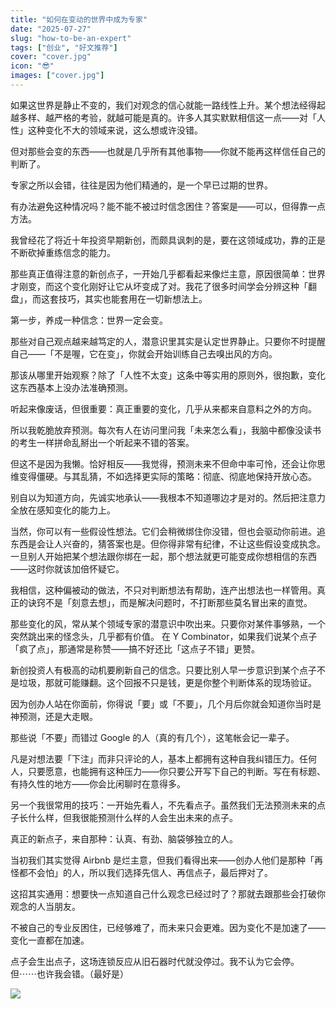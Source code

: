 ```yaml
---
title: "如何在变动的世界中成为专家"
date: "2025-07-27"
slug: "how-to-be-an-expert"
tags: ["创业", "好文推荐"]
cover: "cover.jpg"
icon: "😎"
images: ["cover.jpg"]
---
```

如果这世界是静止不变的，我们对观念的信心就能一路线性上升。某个想法经得起越多样、越严格的考验，就越可能是真的。许多人其实默默相信这一点——对「人性」这种变化不大的领域来说，这么想或许没错。



但对那些会变的东西——也就是几乎所有其他事物——你就不能再这样信任自己的判断了。



专家之所以会错，往往是因为他们精通的，是一个早已过期的世界。



有办法避免这种情况吗？能不能不被过时信念困住？答案是——可以，但得靠一点方法。



我曾经花了将近十年投资早期新创，而颇具讽刺的是，要在这领域成功，靠的正是不断砍掉重练信念的能力。



那些真正值得注意的新创点子，一开始几乎都看起来像烂主意，原因很简单：世界才刚变，而这个变化刚好让它从坏变成了对。我花了很多时间学会分辨这种「翻盘」，而这套技巧，其实也能套用在一切新想法上。



第一步，养成一种信念：世界一定会变。



那些对自己观点越来越笃定的人，潜意识里其实是认定世界静止。只要你不时提醒自己——「不是喔，它在变」，你就会开始训练自己去嗅出风的方向。



那该从哪里开始观察？除了「人性不太变」这条中等实用的原则外，很抱歉，变化这东西基本上没办法准确预测。



听起来像废话，但很重要：真正重要的变化，几乎从来都来自意料之外的方向。



所以我乾脆放弃预测。每次有人在访问里问我「未来怎么看」，我脑中都像没读书的考生一样拼命乱掰出一个听起来不错的答案。



但这不是因为我懒。恰好相反——我觉得，预测未来不但命中率可怜，还会让你思维变得僵硬。与其乱猜，不如选择更实际的策略：彻底、彻底地保持开放心态。



别自以为知道方向，先诚实地承认——我根本不知道哪边才是对的。然后把注意力全放在感知变化的能力上。



当然，你可以有一些假设性想法。它们会稍微绑住你没错，但也会驱动你前进。追东西是会让人兴奋的，猜答案也是。但你得非常有纪律，不让这些假设变成执念。
一旦别人开始把某个想法跟你绑在一起，那个想法就更可能变成你想相信的东西——这时你就该加倍怀疑它。



我相信，这种偏被动的做法，不只对判断想法有帮助，连产出想法也一样管用。真正的诀窍不是「刻意去想」，而是解决问题时，不打断那些莫名冒出来的直觉。



那些变化的风，常从某个领域专家的潜意识中吹出来。只要你对某件事够熟，一个突然跳出来的怪念头，几乎都有价值。
在 Y Combinator，如果我们说某个点子「疯了点」，那通常是称赞——搞不好还比「这点子不错」更赞。



新创投资人有极高的动机要刷新自己的信念。只要比别人早一步意识到某个点子不是垃圾，那就可能赚翻。这个回报不只是钱，更是你整个判断体系的现场验证。



因为创办人站在你面前，你得说「要」或「不要」，几个月后你就会知道你当时是神预测，还是大走眼。



那些说「不要」而错过 Google 的人（真的有几个），这笔帐会记一辈子。



凡是对想法要「下注」而非只评论的人，基本上都拥有这种自我纠错压力。任何人，只要愿意，也能拥有这种压力——你只要公开写下自己的判断。写在有标题、有持久性的地方——你会比闲聊时在意得多。



另一个我很常用的技巧：一开始先看人，不先看点子。虽然我们无法预测未来的点子长什么样，但我很能预测什么样的人会生出未来的点子。



真正的新点子，来自那种：认真、有劲、脑袋够独立的人。



当初我们其实觉得 Airbnb 是烂主意，但我们看得出来——创办人他们是那种「再怪都不会怕」的人，所以我们选择先信人、再信点子，最后押对了。



这招其实通用：想要快一点知道自己什么观念已经过时了？那就去跟那些会打破你观念的人当朋友。



不被自己的专业反困住，已经够难了，而未来只会更难。因为变化不是加速了——变化一直都在加速。



点子会生出点子，这场连锁反应从旧石器时代就没停过。我不认为它会停。
但⋯⋯也许我会错。（最好是）




![](https://prod-files-secure.s3.us-west-2.amazonaws.com/112d0858-5090-4d34-a606-b75eb8d65fd2/46476355-9cf3-4e99-9b7a-3531bc426380/1000202064.png?X-Amz-Algorithm=AWS4-HMAC-SHA256&X-Amz-Content-Sha256=UNSIGNED-PAYLOAD&X-Amz-Credential=ASIAZI2LB4665FOWH4PY%2F20251022%2Fus-west-2%2Fs3%2Faws4_request&X-Amz-Date=20251022T171320Z&X-Amz-Expires=3600&X-Amz-Security-Token=IQoJb3JpZ2luX2VjEHkaCXVzLXdlc3QtMiJGMEQCIHMC%2BkvA4oXZ52%2BAlRs5J7GG77BMt%2FYz4iRbS6BKl2OZAiBM0IpMDlDfy%2FCZBjN2sbKJzmkjlMbrRExzyZKxtImdfSr%2FAwgyEAAaDDYzNzQyMzE4MzgwNSIMUKJO8DHi%2BrWe7VLxKtwDt1PbDSiWAfPN6TzaEOf3vBJLJAyEAASkcubLatVbWrpjD2qVl9YKQp8i73rTFw%2Fk4PtpksmtsOq4n4acJ%2BZXKW3O4kCbuxYmX8ls%2BK8aal1pBL26CLSXwx4EgskGXqIWsEKqepiEKv6YAR41%2BynQ9hVOGMpLKcKHrR3FFFAzgLRFQrFp8ndT9%2BBXskcLMtQuvE0cUYkEoVATzKgEW2txl%2BpzW5mCeNclwVVgB0q%2BOYM7qcuFKnhGggvv3Lzz9NGPzze4IG5vItVMTJpdrSeMOBSIgobb3Pv7BVS89hrrclWKpaUwx%2BFzKSapIuVpimvkImym5D9DamaQDGsVivJdhaP0fzzW7YAAjfJZ%2FrgFVaRFWyPWIbbN2FV8qQS4YeK90rJ8u%2BnQT%2BYjJjuoTYX38pJsdYXYiJcQJDT%2FkXJLGfo9o%2B5QAjufDbs9ycyosXoz5p6c9uAlsupBXGOU%2B8uO41nPBvU5YjbEBd9%2ByuHQBctnboYdFMwwYQ835e7o%2FFZfUL79lQuTnZb%2BpoY5k0wnUgGnO36epwstW30vVujTEksy3n4%2BcmcReD8SPpfaC8sdlXhQZ1gGJGoRCoBVXxhQQjxuFgPLbcpBYGv9O3v6xYA4w4%2BKQM8E0HscStUw8ZXkxwY6pgH6HdZuXkwTtZ09HHdggOiLZm%2FA88L%2B%2Bbw5PujXuB0jOPRY2fvvDF3rvNKWljYVEpDGNpTpNfnHhFjpwmQCanlyZkMhfk1UTUPKGrCroxHQTfPD7m4%2BkTCtF8tV4PX%2FZDlElQwYWFcymGL4w9aqLulggFmD5dIKo96ChAwFlJaH4i9ClSzXroolfFnuislfhaeNWS8%2FrQYAdUaoB2P3ho%2BjgVZ1GdOk&X-Amz-Signature=c1e5756460247b7841a1408cb41e505f6e3de1b6652d65c1b6a95a2b4c497c6a&X-Amz-SignedHeaders=host&x-amz-checksum-mode=ENABLED&x-id=GetObject)


